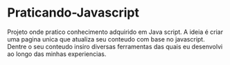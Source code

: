 # Praticando-Javascript
Projeto onde pratico conhecimento adquirido em Java script.
A ideia é criar uma pagina unica que atualiza seu conteudo com base no javascript.
Dentre o seu conteudo insiro diversas ferramentas das quais eu desenvolvi ao longo das minhas experiencias.
